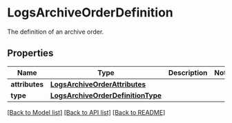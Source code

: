# LogsArchiveOrderDefinition

The definition of an archive order.
## Properties
Name | Type | Description | Notes
------------ | ------------- | ------------- | -------------
**attributes** | [**LogsArchiveOrderAttributes**](LogsArchiveOrderAttributes.md) |  | 
**type** | [**LogsArchiveOrderDefinitionType**](LogsArchiveOrderDefinitionType.md) |  | 

[[Back to Model list]](README.md#documentation-for-models) [[Back to API list]](README.md#documentation-for-api-endpoints) [[Back to README]](README.md)


